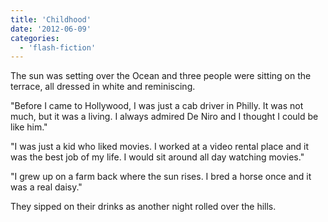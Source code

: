 ```yaml
---
title: 'Childhood'
date: '2012-06-09'
categories:
  - 'flash-fiction'
---
```


The sun was setting over the Ocean and three people were sitting on the terrace,
all dressed in white and reminiscing.

<!-- truncate -->


"Before I came to Hollywood, I was just a cab driver in Philly. It was not much,
but it was a living. I always admired De Niro and I thought I could be like
him."

"I was just a kid who liked movies. I worked at a video rental place and it was
the best job of my life. I would sit around all day watching movies."

"I grew up on a farm back where the sun rises. I bred a horse once and it was a
real daisy."

They sipped on their drinks as another night rolled over the hills.
